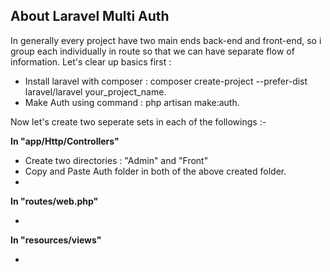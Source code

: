 ## About Laravel Multi Auth

In generally every project have two main ends back-end and front-end, so i group each individually in route so that we can have separate flow of information. 
 Let's clear up basics first :

- Install laravel with composer : composer create-project --prefer-dist laravel/laravel your_project_name.
- Make Auth using command : php artisan make:auth.

Now let's create two seperate sets in each of the followings :-

**In "app/Http/Controllers"**

- Create two directories : "Admin" and "Front"
- Copy and Paste Auth folder in both of the above created folder.
- 

**In "routes/web.php"**

-
**In "resources/views"** 

-
